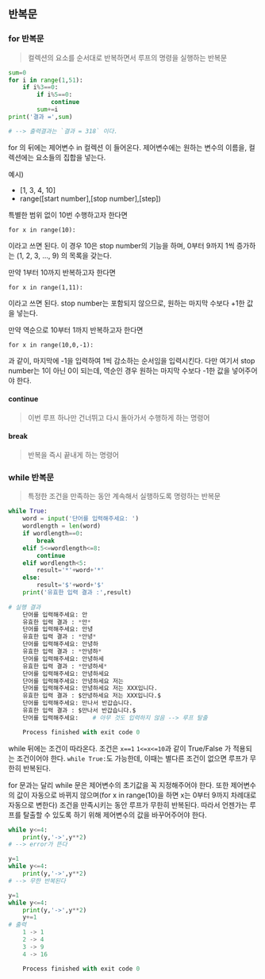 ## 반복문

### for 반복문

> 컬렉션의 요소를 순서대로 반복하면서 루프의 명령을 실행하는 반복문

```python
sum=0
for i in range(1,51):
    if i%3==0:
        if i%5==0:
            continue
        sum+=i
print('결과 =',sum)

# --> 출력결과는 `결과 = 318` 이다.
```

for 의 뒤에는 제어변수 in 컬렉션 이 들어온다. 제어변수에는 원하는 변수의 이름을, 컬렉션에는 요소들의 집합을 넣는다.

예시)

- [1, 3, 4, 10]
- range([start number],[stop number],[step])

특별한 범위 없이 10번 수행하고자 한다면

`for x in range(10):`

이라고 쓰면 된다. 이 경우 10은 stop number의 기능을 하며, 0부터 9까지 1씩 증가하는 (1, 2, 3, ..., 9) 의 목록을 갖는다.

만약 1부터 10까지 반복하고자 한다면

`for x in range(1,11):`

이라고 쓰면 된다. stop number는 포함되지 않으므로, 원하는 마지막 수보다 +1한 값을 넣는다.

만약 역순으로 10부터 1까지 반복하고자 한다면

`for x in range(10,0,-1):`

과 같이, 마지막에 -1을 입력하여 1씩 감소하는 순서임을 입력시킨다. 다만 여기서 stop number는 1이 아닌 0이 되는데, 역순인 경우 원하는 마지막 수보다 -1한 값을 넣어주어야 한다.

#### continue

> 이번 루프 하나만 건너뛰고 다시 돌아가서 수행하게 하는 명령어

#### break

> 반복을 즉시 끝내게 하는 명령어



### while 반복문

> 특정한 조건을 만족하는 동안 계속해서 실행하도록 명령하는 반복문

``` python
while True:
    word = input('단어를 입력해주세요: ')
    wordlength = len(word)
    if wordlength==0:
        break
    elif 5<=wordlength<=8:
        continue
    elif wordlength<5:
        result='*'+word+'*'
    else:
        result='$'+word+'$'
    print('유효한 입력 결과 :',result)
   
# 실행 결과
    단어를 입력해주세요: 안
    유효한 입력 결과 : *안*
    단어를 입력해주세요: 안녕
    유효한 입력 결과 : *안녕*
    단어를 입력해주세요: 안녕하
    유효한 입력 결과 : *안녕하*
    단어를 입력해주세요: 안녕하세
    유효한 입력 결과 : *안녕하세*
    단어를 입력해주세요: 안녕하세요
    단어를 입력해주세요: 안녕하세요 저는
    단어를 입력해주세요: 안녕하세요 저는 XXX입니다.
    유효한 입력 결과 : $안녕하세요 저는 XXX입니다.$
    단어를 입력해주세요: 만나서 반갑습니다.
    유효한 입력 결과 : $만나서 반갑습니다.$
    단어를 입력해주세요:    # 아무 것도 입력하지 않음 --> 루프 탈출

    Process finished with exit code 0
```

while 뒤에는 조건이 따라온다. 조건은 `x==1` `1<=x<=10`과 같이 True/False 가 적용되는 조건이어야 한다. `while True:`도 가능한데, 이때는 별다른 조건이 없으면 루프가 무한히 반복된다.

for 문과는 달리 while 문은 제어변수의 초기값을 꼭 지정해주어야 한다. 또한 제어변수의 값이 자동으로 바뀌지 않으며(for x in range(10)을 하면 x는 0부터 9까지 차례대로 자동으로 변한다) 조건을 만족시키는 동안 루프가 무한히 반복된다.  따라서 언젠가는 루프를 탈출할 수 있도록 하기 위해 제어변수의 값을 바꾸어주어야 한다.

``` python
while y<=4:
    print(y,'->',y**2)
# --> error가 뜬다

y=1
while y<=4:
    print(y,'->',y**2)
# --> 무한 반복된다

y=1
while y<=4:
    print(y,'->',y**2)
    y+=1
# 출력
    1 -> 1
    2 -> 4
    3 -> 9
    4 -> 16

    Process finished with exit code 0
```

